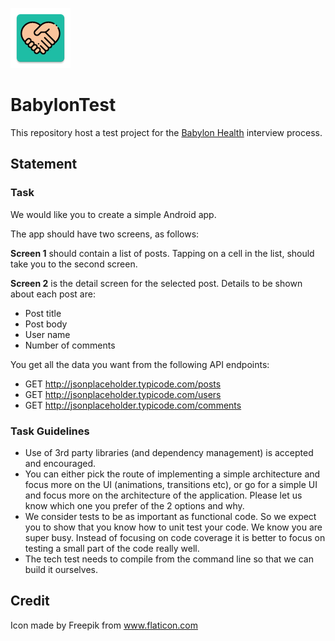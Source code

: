 ![App Logo](icon.png)

# BabylonTest
This repository host a test project for the [Babylon Health](https://www.babylonhealth.com/) interview process.

## Statement

### Task

We would like you to create a simple Android app. 

The app should have two screens, as follows:

**Screen 1** should contain a list of posts. Tapping on a cell in the list, should take you to the second
screen.

**Screen 2** is the detail screen for the selected post. Details to be shown about each post are:

- Post title
- Post body
- User name
- Number of comments

You get all the data you want from the following API endpoints:

- GET http://jsonplaceholder.typicode.com/posts
- GET http://jsonplaceholder.typicode.com/users
- GET http://jsonplaceholder.typicode.com/comments

### Task Guidelines
- Use of 3rd party libraries (and dependency management) is accepted and encouraged.
- You can either pick the route of implementing a simple architecture and focus more on the
UI (animations, transitions etc), or go for a simple UI and focus more on the architecture
of the application. Please let us know which one you prefer of the 2 options and why.
- We consider tests to be as important as functional code. So we expect you to show that
you know how to unit test your code. We know you are super busy. Instead of focusing on
code coverage it is better to focus on testing a small part of the code really well.
- The tech test needs to compile from the command line so that we can build it ourselves.

## Credit

Icon made by Freepik from www.flaticon.com 